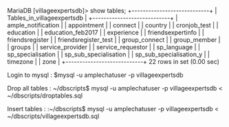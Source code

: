 MariaDB [villageexpertsdb]> show tables;
+----------------------------+
| Tables_in_villageexpertsdb |
+----------------------------+
| ample_notification         |
| appointment                |
| connect                    |
| country                    |
| cronjob_test               |
| education                  |
| education_feb2017          |
| experience                 |
| friendsexpertinfo          |
| friendsregister            |
| friendsregister_test       |
| group_connect              |
| group_member               |
| groups                     |
| service_provider           |
| service_requestor          |
| sp_language                |
| sp_specialisation          |
| sp_sub_specialisation      |
| sp_sub_specialisation_y    |
| timezone                   |
| zone                       |
+----------------------------+
22 rows in set (0.00 sec)

Login to mysql :
$mysql -u amplechatuser -p  villageexpertsdb

Drop all tables :
~/dbscripts$ mysql -u amplechatuser -p  villageexpertsdb < ~/dbscripts/droptables.sql

Insert tables :
:~/dbscripts$ mysql -u amplechatuser -p  villageexpertsdb < ~/dbscripts/villageexpertsdb.sql
